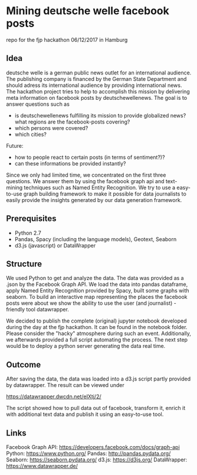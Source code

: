 # Mining deutsche welle facebook posts

repo for the fjp hackathon 06/12/2017 in Hamburg

## Idea

deutsche welle is a german public news outlet for an international audience. 
The publishing company is financed by the German State Department and should adress its international audience by providing international news.
The hackathon project tries to help to accomplish this mission by delivering meta information on facebook posts by deutschewellenews. The goal is to answer questions such as

* is deutschewellenews fulfilling its mission to provide globalized news? what regions are the facebook-posts covering?
* which persons were covered?
* which cities?

Future:
* how to people react to certain posts (in terms of sentiment?)?
* can these informations be provided instantly?

Since we only had limited time, we concentrated on the first three questions. We answer them by using the facebook graph api and text-mining techniques such as Named Entity Recognition. We try to use a easy-to-use graph building framework to make it possible for data journalists to easily provide the insights generated by our data generation framework.

## Prerequisites

* Python 2.7
* Pandas, Spacy (including the language models), Geotext, Seaborn
* d3.js (javascript) or DataWrapper

## Structure

We used Python to get and analyze the data. The data was provided as a .json by the Facebook Graph API. We load the data into pandas dataframe, apply Named Entity Recognition provided by Spacy, built some graphs with seaborn. To build an interactive map representing the places the facebook posts were about we show the ability to use the user (and journalist) -friendly tool datawrapper.

We decided to publish the complete (original) jupyter notebook developed during the day at the fjp hackathon. It can be found in the notebook folder. Please consider the "hacky" atmosphere during such an event. Additionally, we afterwards provided a full script automating the process. The next step would be to deploy a python server generating the data real time.

## Outcome

After saving the data, the data was loaded into a d3.js script partly provided by datawrapper.
The result can be viewed under

https://datawrapper.dwcdn.net/eIXtj/2/

The script showed how to pull data out of facebook, transform it, enrich it with additional text data and publish it using an easy-to-use tool.

## Links

Facebook Graph API: https://developers.facebook.com/docs/graph-api
Python: https://www.python.org/
Pandas: http://pandas.pydata.org/
Seaborn: https://seaborn.pydata.org/
d3.js: https://d3js.org/
DataWrapper: https://www.datawrapper.de/
